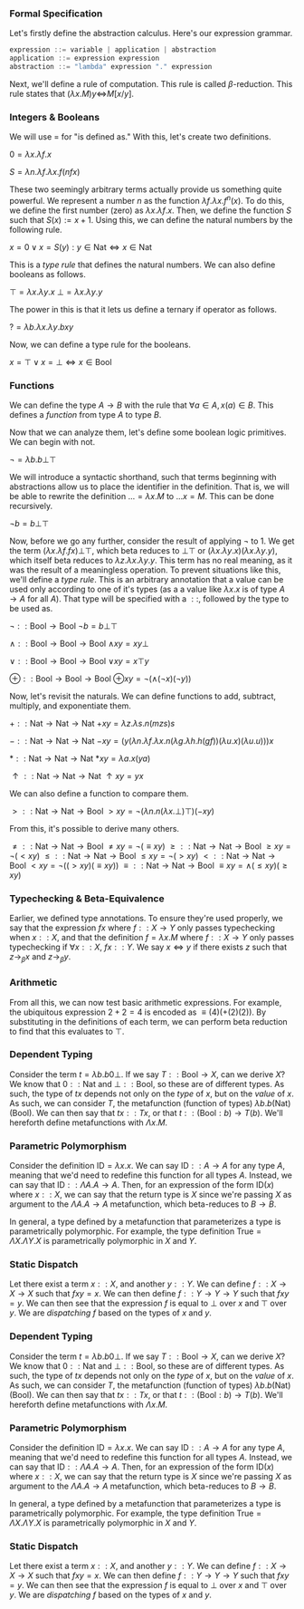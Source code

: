 ### Formal Specification

Let's firstly define the abstraction calculus. Here's our expression grammar.

```csharp
expression ::= variable | application | abstraction
application ::= expression expression
abstraction ::= "lambda" expression "." expression
```

Next, we'll define a rule of computation. This rule is called $\beta$-reduction. This rule states that $(\lambda x.M) y$⇔$M[x/y]$.

### Integers & Booleans

We will use $=$ for "is defined as." With this, let's create two definitions.

$0 = \lambda x.\lambda f.x$

$S = \lambda n.\lambda f.\lambda x.f(n f x)$

These two seemingly arbitrary terms actually provide us something quite powerful. We represent a number $n$ as the function $\lambda f.\lambda x.f^n(x)$. To do this, we define the first number (zero) as $\lambda x.\lambda f.x$. Then, we define the function $S$ such that $S(x) := x + 1$. Using this, we can define the natural numbers by the following rule.

$x = 0 \lor x = S(y): y \in \textrm{Nat} \iff x \in \textrm{Nat}$

This is a _type rule_ that defines the natural numbers. We can also define booleans as follows.

$\top = \lambda x.\lambda y.x$
$\bot = \lambda x.\lambda y.y$

The power in this is that it lets us define a ternary if operator as follows.

$? = \lambda b.\lambda x.\lambda y.b x y$

Now, we can define a type rule for the booleans.

$x = \top \lor x = \bot \iff x \in \textrm{Bool}$

### Functions

We can define the type $A \rightarrow B$ with the rule that $\forall a \in A, x(a) \in B$. This defines a _function_ from type $A$ to type $B$.

Now that we can analyze them, let's define some boolean logic primitives. We can begin with not.

$\neg = \lambda b.b\bot\top$

We will introduce a syntactic shorthand, such that terms beginning with abstractions allow us to place the identifier in the definition. That is, we will be able to rewrite the definition $... = \lambda x.M$ to $... x = M$. This can be done recursively.

$\neg b = b\bot\top$

Now, before we go any further, consider the result of applying $\neg$ to $1$. We get the term $(\lambda x.\lambda f.f x)\bot\top$, which beta reduces to $\bot\top$ or $(\lambda x.\lambda y.x)(\lambda x.\lambda y.y)$, which itself beta reduces to $\lambda z.\lambda x.\lambda y.y$. This term has no real meaning, as it was the result of a meaningless operation. To prevent situations like this, we'll define a _type rule_. This is an arbitrary annotation that a value can be used only according to one of it's types (as a a value like $\lambda x.x$ is of type $A \rightarrow A$ for all $A$). That type will be specified with a $::$, followed by the type to be used as.

$\neg :: \textrm{Bool} \rightarrow \textrm{Bool}$
$\neg b = b\bot\top$

$\land :: \textrm{Bool} \rightarrow \textrm{Bool} \rightarrow \textrm{Bool}$
$\land xy = x y \bot$

$\lor :: \textrm{Bool} \rightarrow \textrm{Bool} \rightarrow \textrm{Bool}$
$\lor xy = x\top y$

$\oplus :: \textrm{Bool} \rightarrow \textrm{Bool} \rightarrow \textrm{Bool}$
$\oplus xy = \neg(\land (\neg x) (\neg y))$

Now, let's revisit the naturals. We can define functions to add, subtract, multiply, and exponentiate them.

$+ :: \textrm{Nat} \rightarrow \textrm{Nat} \rightarrow \textrm{Nat}$
$+ x y = \lambda z.\lambda s.n (m z s) s$

$- :: \textrm{Nat} \rightarrow \textrm{Nat} \rightarrow \textrm{Nat}$
$-xy=(y(\lambda n.\lambda f.\lambda x.n(\lambda g.\lambda h.h(g f))(\lambda u.x)(\lambda u.u))) x$

$* :: \textrm{Nat} \rightarrow \textrm{Nat} \rightarrow \textrm{Nat}$
$*xy=\lambda a.x(ya)$

$\uparrow :: \textrm{Nat} \rightarrow \textrm{Nat} \rightarrow \textrm{Nat}$
$\uparrow xy=yx$

We can also define a function to compare them.

$> :: \textrm{Nat} \rightarrow \textrm{Nat} \rightarrow \textrm{Bool}$
$>xy = \neg (\lambda n.n(\lambda x.\bot)\top)(- x y)$

From this, it's possible to derive many others.

$\neq :: \textrm{Nat} \rightarrow \textrm{Nat} \rightarrow \textrm{Bool}$
$\neq xy=\neg(\equiv x y)$
$\geq :: \textrm{Nat} \rightarrow \textrm{Nat} \rightarrow \textrm{Bool}$
$\geq xy=\neg(<xy)$
$\leq :: \textrm{Nat} \rightarrow \textrm{Nat} \rightarrow \textrm{Bool}$
$\leq xy = \neg(>xy)$
$< :: \textrm{Nat} \rightarrow \textrm{Nat} \rightarrow \textrm{Bool}$
$< xy=\neg((>xy)(\equiv xy))$
$\equiv :: \textrm{Nat} \rightarrow \textrm{Nat} \rightarrow \textrm{Bool}$
$\equiv xy=\land(\leq x y)(\geq x y)$

### Typechecking & Beta-Equivalence

Earlier, we defined type annotations. To ensure they're used properly, we say that the expression $f x$ where $f :: X \rightarrow Y$ only passes typechecking when $x :: X$, and that the definition $f = \lambda x.M$ where $f :: X \rightarrow Y$ only passes typechecking if $\forall x :: X$, $f x::Y$. We say $x \iff y$ if there exists $z$ such that $z \rightarrow _\beta x$ and $z \rightarrow _\beta y$.

### Arithmetic

From all this, we can now test basic arithmetic expressions. For example, the ubiquitous expression $2 + 2 = 4$ is encoded as $\equiv (4) (+ (2) (2))$. By substituting in the definitions of each term, we can perform beta reduction to find that this evaluates to $\top$.

### Dependent Typing

Consider the term $t = \lambda b.b0\bot$. If we say $T :: \textrm{Bool} \rightarrow X$, can we derive $X$? We know that $0 :: \textrm{Nat}$ and $\bot :: \textrm{Bool}$, so these are of different types. As such, the type of $t x$ depends not only on the _type_ of $x$, but on the _value_ of $x$. As such, we can consider $T$, the metafunction (function of types) $\lambda b.b(\textrm{Nat})(\textrm{Bool})$. We can then say that $tx :: T x$, or that $t :: (\textrm{Bool}: b) \rightarrow T(b)$. We'll hereforth define metafunctions with $\Lambda x.M$.

### Parametric Polymorphism

Consider the definition $\textrm{ID}=\lambda x.x$. We can say $\textrm{ID} :: A \rightarrow A$ for any type $A$, meaning that we'd need to redefine this function for all types $A$. Instead, we can say that $\textrm{ID} :: \Lambda A.A \rightarrow A$. Then, for an expression of the form $\textrm{ID}(x)$ where $x :: X$, we can say that the return type is $X$ since we're passing $X$ as argument to the $\Lambda A.A\rightarrow A$ metafunction, which beta-reduces to $B \rightarrow B$.

In general, a type defined by a metafunction that parameterizes a type is parametrically polymorphic. For example, the type definition $\textrm{True} = \Lambda X.\Lambda Y.X$ is parametrically polymorphic in $X$ and $Y$.

### Static Dispatch

Let there exist a term $x :: X$, and another $y :: Y$. We can define $f :: X \rightarrow X \rightarrow X$ such that $f xy=x$. We can then define $f :: Y \rightarrow Y \rightarrow Y$ such that $fxy=y$. We can then see that the expression $f$ is equal to $\bot$ over $x$ and $\top$ over $y$. We are _dispatching_ $f$ based on the types of $x$ and $y$.

### Dependent Typing

Consider the term $t = \lambda b.b0\bot$. If we say $T :: \textrm{Bool} \rightarrow X$, can we derive $X$? We know that $0 :: \textrm{Nat}$ and $\bot :: \textrm{Bool}$, so these are of different types. As such, the type of $t x$ depends not only on the _type_ of $x$, but on the _value_ of $x$. As such, we can consider $T$, the metafunction (function of types) $\lambda b.b(\textrm{Nat})(\textrm{Bool})$. We can then say that $tx :: T x$, or that $t :: (\textrm{Bool}: b) \rightarrow T(b)$. We'll hereforth define metafunctions with $\Lambda x.M$.

### Parametric Polymorphism

Consider the definition $\textrm{ID}=\lambda x.x$. We can say $\textrm{ID} :: A \rightarrow A$ for any type $A$, meaning that we'd need to redefine this function for all types $A$. Instead, we can say that $\textrm{ID} :: \Lambda A.A \rightarrow A$. Then, for an expression of the form $\textrm{ID}(x)$ where $x :: X$, we can say that the return type is $X$ since we're passing $X$ as argument to the $\Lambda A.A\rightarrow A$ metafunction, which beta-reduces to $B \rightarrow B$.

In general, a type defined by a metafunction that parameterizes a type is parametrically polymorphic. For example, the type definition $\textrm{True} = \Lambda X.\Lambda Y.X$ is parametrically polymorphic in $X$ and $Y$.

### Static Dispatch

Let there exist a term $x :: X$, and another $y :: Y$. We can define $f :: X \rightarrow X \rightarrow X$ such that $f xy=x$. We can then define $f :: Y \rightarrow Y \rightarrow Y$ such that $fxy=y$. We can then see that the expression $f$ is equal to $\bot$ over $x$ and $\top$ over $y$. We are _dispatching_ $f$ based on the types of $x$ and $y$.
